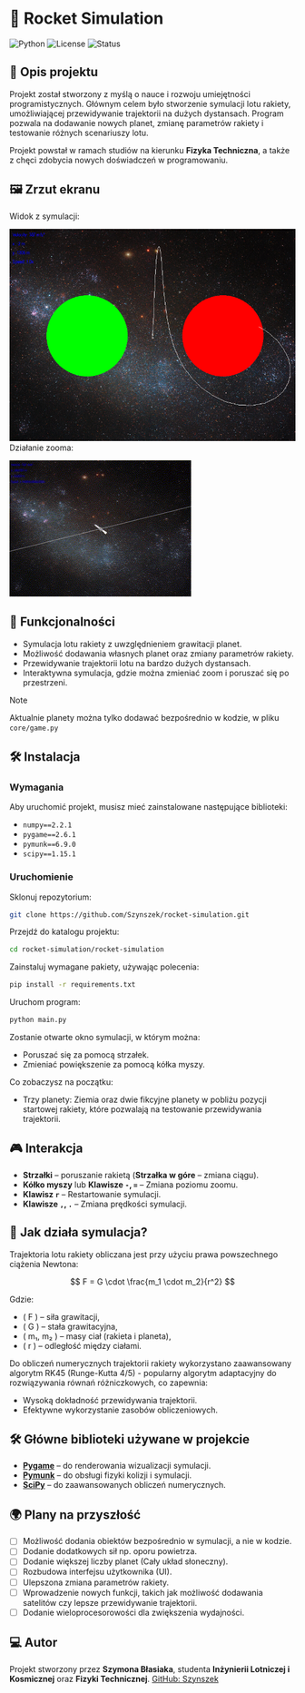 # 🚀 Rocket Simulation

![Python](https://img.shields.io/badge/Python-3.11-blue) ![License](https://img.shields.io/badge/license-MIT-green) ![Status](https://img.shields.io/badge/status-Development-orange)

## 📖 Opis projektu

Projekt został stworzony z myślą o nauce i rozwoju umiejętności programistycznych.
Głównym celem było stworzenie symulacji lotu rakiety, umożliwiającej przewidywanie trajektorii na dużych dystansach.
Program pozwala na dodawanie nowych planet, zmianę parametrów rakiety i testowanie różnych scenariuszy lotu.

Projekt powstał w ramach studiów na kierunku **Fizyka Techniczna**, a także z chęci zdobycia nowych doświadczeń w programowaniu.

## 🖼 Zrzut ekranu

Widok z symulacji:

![Rocket Simulation Screenshot](assets/screenshot.png)
Działanie zooma:

![Rocket Simulation Zoom](assets/zoom.gif)
## 🚀 Funkcjonalności

- Symulacja lotu rakiety z uwzględnieniem grawitacji planet.
- Możliwość dodawania własnych planet oraz zmiany parametrów rakiety.
- Przewidywanie trajektorii lotu na bardzo dużych dystansach.
- Interaktywna symulacja, gdzie można zmieniać zoom i poruszać się po przestrzeni.

> [!NOTE]  
> Aktualnie planety można tylko dodawać bezpośrednio w kodzie, w pliku `core/game.py`

## 🛠 Instalacja

### Wymagania

Aby uruchomić projekt, musisz mieć zainstalowane następujące biblioteki:

- `numpy==2.2.1`
- `pygame==2.6.1`
- `pymunk==6.9.0`
- `scipy==1.15.1`

### Uruchomienie
Sklonuj repozytorium:

```bash
git clone https://github.com/Szynszek/rocket-simulation.git
```
Przejdź do katalogu projektu:

```bash
cd rocket-simulation/rocket-simulation
```
Zainstaluj wymagane pakiety, używając polecenia:

```bash
pip install -r requirements.txt
```
Uruchom program:

```bash
python main.py
```
Zostanie otwarte okno symulacji, w którym można:

- Poruszać się za pomocą strzałek.
- Zmieniać powiększenie za pomocą kółka myszy.

Co zobaczysz na początku:
- Trzy planety: Ziemia oraz dwie fikcyjne planety w pobliżu pozycji startowej rakiety, które pozwalają na testowanie przewidywania trajektorii.

## 🎮 Interakcja

- **Strzałki** – poruszanie rakietą (**Strzałka w góre** – zmiana ciągu).
- **Kółko myszy** lub **Klawisze `-`, `=`** – Zmiana poziomu zoomu.
- **Klawisz `r`** – Restartowanie symulacji.
- **Klawisze `,`, `.`** – Zmiana prędkości symulacji. 

## 🔬 Jak działa symulacja?

Trajektoria lotu rakiety obliczana jest przy użyciu prawa powszechnego ciążenia Newtona:

$$ F = G \cdot \frac{m_1 \cdot m_2}{r^2} $$

Gdzie:
- \( F \) – siła grawitacji,
- \( G \) – stała grawitacyjna,
- \( m₁, m₂ \) – masy ciał (rakieta i planeta),
- \( r \) – odległość między ciałami.

Do obliczeń numerycznych trajektorii rakiety wykorzystano zaawansowany algorytm RK45 (Runge-Kutta 4/5) - popularny algorytm adaptacyjny do rozwiązywania równań różniczkowych, co zapewnia:
- Wysoką dokładność przewidywania trajektorii.
- Efektywne wykorzystanie zasobów obliczeniowych.

## 🛠 Główne biblioteki używane w projekcie

- [**Pygame**](https://www.pygame.org/docs/) – do renderowania wizualizacji symulacji.
- [**Pymunk**](https://www.pymunk.org/en/latest/pymunk.html) – do obsługi fizyki kolizji i symulacji.
- [**SciPy**](https://docs.scipy.org/doc/) – do zaawansowanych obliczeń numerycznych.

## 🌍 Plany na przyszłość

- [ ] Możliwość dodania obiektów bezpośrednio w symulacji, a nie w kodzie.
- [ ] Dodanie dodatkowych sił np. oporu powietrza.
- [ ] Dodanie większej liczby planet (Cały układ słoneczny).
- [ ] Rozbudowa interfejsu użytkownika (UI).
- [ ] Ulepszona zmiana parametrów rakiety.
- [ ] Wprowadzenie nowych funkcji, takich jak możliwość dodawania satelitów czy lepsze przewidywanie trajektorii.
- [ ] Dodanie wieloprocesorowości dla zwiększenia wydajności.
## ‍💻 Autor

Projekt stworzony przez **Szymona Błasiaka**, studenta **Inżynierii Lotniczej i Kosmicznej** oraz **Fizyki Technicznej**. 
[GitHub: Szynszek](https://github.com/Szynszek)
